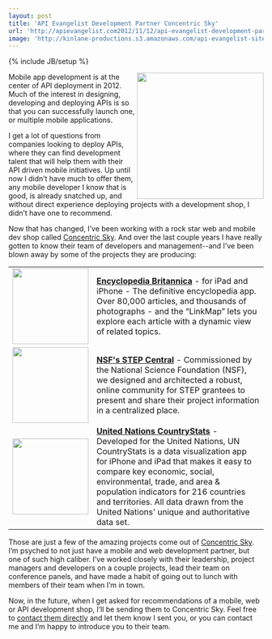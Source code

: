 ```yaml
---
layout: post
title: 'API Evangelist Development Partner Concentric Sky'
url: 'http://apievangelist.com2012/11/12/api-evangelist-development-partner,-concentric-sky/'
image: 'http://kinlane-productions.s3.amazonaws.com/api-evangelist-site/blog/Concentric-Sky-Black-White.png'
---
```

{% include JB/setup %}
<p>
     <a title="Concentric Sky" href="http://concentricsky.com/"><img src="https://s3.amazonaws.com/kinlane-productions/concentric-sky/Concentric-Sky-Black-White.png"  width="250" align="right" /></a>
</p>
<p>
     Mobile app development is at the center of API deployment in 2012. Much of the interest in designing, developing and deploying APIs is so that you can successfully launch one, or multiple mobile applications.
</p>
<p>
     I get a lot of questions from companies looking to deploy APIs, where they can find development talent that will help them with their API driven mobile initiatives. Up until now I didn’t have much to offer them, any mobile developer I know that is good, is already snatched up, and without direct experience deploying projects with a development shop, I didn’t have one to recommend.
</p>
<p>
     Now that has changed, I’ve been working with a rock star web and mobile dev shop called <a href="http://concentricsky.com/">Concentric Sky</a>. And over the last couple years I have really gotten to know their team of developers and management--and I’ve been blown away by some of the projects they are producing:
</p>
<table cellpadding="5" width="90%" align="center">
     <tbody>
          <tr>
               <td width="150" align="center">
                    <a href="http://concentricsky.com/work/encyclopaedia-britannica-app"><img src="https://s3.amazonaws.com/kinlane-productions/concentric-sky/Concentric-Sky-Encyclopaedia-Britannica-App.png"  width="150" /></a>
               </td>
               <td>
                    <strong><a href="http://concentricsky.com/work/encyclopaedia-britannica-app">Encyclopedia Britannica</a></strong> - for iPad and iPhone - The definitive encyclopedia app. Over 80,000 articles, and thousands of photographs - and the “LinkMap” lets you explore each article with a dynamic view of related topics.
               </td>
          </tr>
          <tr>
               <td width="150" align="center">
                    <a href="http://concentricsky.com/work/national-science-foundation-stepcentral"><img src="https://s3.amazonaws.com/kinlane-productions/concentric-sky/Concentric-Sky-NSF-STEP-Central.png"  width="150" /></a>
               </td>
               <td>
                    <strong><a href="http://concentricsky.com/work/national-science-foundation-stepcentral">NSF's STEP Central</a></strong> - Commissioned by the National Science Foundation (NSF), we designed and architected a robust, online community for STEP grantees to present and share their project information in a centralized place.
               </td>
          </tr>
          <tr>
               <td width="150" align="center">
                    <a href="http://concentricsky.com/work/united-nations-countrystats"><img src="https://s3.amazonaws.com/kinlane-productions/concentric-sky/Concentric-Sky-United-Nations-Country-Stats.png"  width="150" /></a>
               </td>
               <td>
                    <strong><a href="http://concentricsky.com/work/united-nations-countrystats">United Nations CountryStats</a></strong> - Developed for the United Nations, UN CountryStats is a data visualization app for iPhone and iPad that makes it easy to compare key economic, social, environmental, trade, and area &amp; population indicators for 216 countries and territories. All data drawn from the United Nations' unique and authoritative data set.
               </td>
          </tr>
     </tbody>
</table>
<p>
     Those are just a few of the amazing projects come out of <a href="http://concentricsky.com/">Concentric Sky</a>. I’m psyched to not just have a mobile and web development partner, but one of such high caliber. I’ve worked closely with their leadership, project managers and developers on a couple projects, lead their team on conference panels, and have made a habit of going out to lunch with members of their team when I’m in town.  
</p>
<p>
     Now, in the future, when I get asked for recommendations of a mobile, web or API development shop, I’ll be sending them to Concentric Sky. Feel free to <a href="http://concentricsky.com/contact">contact them directly</a> and let them know I sent you, or you can contact me and I’m happy to introduce you to their team.
</p>
